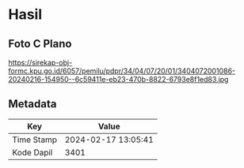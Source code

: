 # Hasil

## Foto C Plano

https://sirekap-obj-formc.kpu.go.id/6057/pemilu/pdpr/34/04/07/20/01/3404072001086-20240216-154950--6c59411e-eb23-470b-8822-6793e8f1ed83.jpg


## Metadata

| Key        | Value               |
| ---------- | ------------------- |
| Time Stamp | 2024-02-17 13:05:41 |
| Kode Dapil | 3401                |



